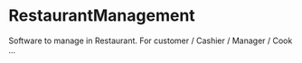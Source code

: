 RestaurantManagement
====================

Software to manage in Restaurant. For customer / Cashier / Manager / Cook ...